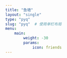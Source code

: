```yaml
---
title: "鱼塘"
layout: "single"
type: "pyq"
slug: "pyq"  # 使用单栏布局
menu:
    main:
        weight: -30
        params: 
            icon: friends
---
```


<div id="friend-circle-lite-root"></div>
<script>
    if (typeof UserConfig === 'undefined') {
        var UserConfig = {
            // 填写你的fc Lite地址
            private_api_url: 'https://fc.kemeow.top/',
            // 点击加载更多时，一次最多加载几篇文章，默认20
            page_turning_number: 24,
            // 头像加载失败时，默认头像地址
            error_img: 'https://pic.imgdb.cn/item/6695daa4d9c307b7e953ee3d.jpg',
        }
    }
</script>
<link rel="stylesheet" href="https://fastly.jsdelivr.net/gh/willow-god/Friend-Circle-Lite/main/fclite.min.css">
<script src="https://fastly.jsdelivr.net/gh/willow-god/Friend-Circle-Lite/main/fclite.min.js"></script>
